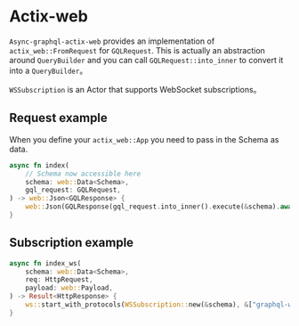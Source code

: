 # Actix-web

`Async-graphql-actix-web` provides an implementation of `actix_web::FromRequest` for `GQLRequest`. This is actually an abstraction around `QueryBuilder` and you can call `GQLRequest::into_inner` to convert it into a `QueryBuilder`。

`WSSubscription` is an Actor that supports WebSocket subscriptions。

## Request example

When you define your `actix_web::App` you need to pass in the Schema as data. 

```rust
async fn index(
    // Schema now accessible here
    schema: web::Data<Schema>,
    gql_request: GQLRequest,
) -> web::Json<GQLResponse> {
    web::Json(GQLResponse(gql_request.into_inner().execute(&schema).await))
}

```

## Subscription example

```rust
async fn index_ws(
    schema: web::Data<Schema>,
    req: HttpRequest,
    payload: web::Payload,
) -> Result<HttpResponse> {
    ws::start_with_protocols(WSSubscription::new(&schema), &["graphql-ws"], &req, payload)
}
```
